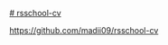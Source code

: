    [# rsschool-cv](https://madii09.github.io/rsschool-cv/cv)

   https://github.com/madii09/rsschool-cv
